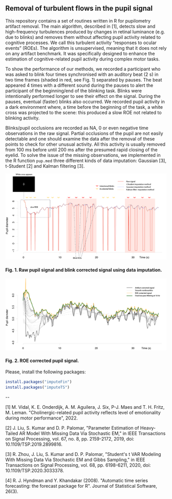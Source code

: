 ## Removal of turbulent flows in the pupil signal

This repository contains a set of routines written in R for pupilometry artifact removal. The main algorithm, described in [1], detects slow and high-frequency turbulences produced by changes in retinal luminance (e.g. due to blinks) and removes them without affecting pupil activity related to cognitive processes. We call this turbulent activity “responses to ocular events” (ROEs). The algorithm is unsupervised, meaning that it does not rely on any artifact benchmark. It was specifically designed to enhance the estimation of cognitive-related pupil activity during complex motor tasks.

To show the performance of our methods, we recorded a participant who was asked to blink four times synchronised with an auditory beat (2 s) in two time frames (shaded in red, see Fig. 1) separated by pauses. The beat appeared 4 times with a different sound during the pauses to alert the participant of the beginning/end of the blinking task. Blinks were intentionally performed longer to see their effect on the signal. During the pauses, eventual (faster) blinks also occurred.  We recorded pupil activity in a dark environment where, a time before the beginning of the task, a white cross was projected to the scene: this produced a slow ROE not related to blinking activity. 

Blinks/pupil occlusions are recorded as NA, 0 or even negative time observations in the raw signal. Partial occlusions of the pupil are not easily detectable and one should examine the data after the removal of these points to check for other unusual activity. All this activity is usually removed from 100 ms before until 200 ms after the presumed rapid closing of the eyelid. To solve the issue of the missing observations, we implemented in the R function `pup.med` three different kinds of data imputation: Gaussian [3], t-Student [2] and Kalman filtering [3]. 

![Fig. 1](https://github.com/m-vidal/pupil-turbulence-removal/blob/main/plots/plot1.jpg)
#### Fig. 1. Raw pupil signal and blink corrected signal using data imputation.


![Fig. 1](https://github.com/m-vidal/pupil-turbulence-removal/blob/main/plots/plot2b.jpg)
#### Fig. 2. ROE corrected pupil signal.
Please, install  the following packages:

```R
install.packages("imputeFin")
install.packages("imputeTS")
```
--

[1] M. Vidal, K. E. Onderdijk, A. M. Aguilera, J. Six, P-J. Maes and T. H. Fritz, M. Leman. "Cholinergic-related pupil activity reflects level of emotionality during motor performance", 2022.

[2] J. Liu, S. Kumar and D. P. Palomar, "Parameter Estimation of Heavy-Tailed AR Model With Missing Data Via Stochastic EM," in IEEE Transactions on Signal Processing, vol. 67, no. 8, pp. 2159-2172, 2019, doi: 10.1109/TSP.2019.2899816.

[3] R. Zhou, J. Liu, S. Kumar and D. P. Palomar, "Student's  t  VAR Modeling With Missing Data Via Stochastic EM and Gibbs Sampling," in IEEE Transactions on Signal Processing, vol. 68, pp. 6198-6211, 2020, doi: 10.1109/TSP.2020.3033378.

[4] R. J. Hyndman and Y. Khandakar (2008). "Automatic time series forecasting: the forecast package for R". Journal of Statistical Software, 26(3).
